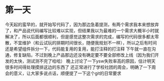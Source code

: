 # 第一天

今天起的蛮早的，就开始写代码了，因为那边急着提测，有两个需求我本来想放弃了，和产品说代码编写比较难以实现，但结果我以为最难的一个需求大概半小时就解决了，所以后面都很顺利，但是感觉这整次需求的完成，编写的代码很多都太零散，不宜维护（和云试玩的排期时间很长，随便我规划不一样），所以之后有时间还是希望组件拆分一下，代码能复用的复用，能打注释的打注释
下午就一直在沟通，修复缺陷，不过到晚上产品那边还没有确定要不要全部修改上线（因为我们开发的太快，测试测不完了哈哈）
晚上讨论了一下ysw失败率高的原因，估计明天很多时间得处理摸排这边的东西了
还正常进行了学校社团的周会，明确了一下周会的意义，让大家多说点话，顺便提了一下这个git的日常要求